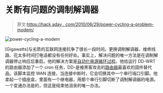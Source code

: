 # 关断有问题的调制解调器

> 原文:[https://hack aday . com/2010/06/29/power-cycling-a-problem-modem/](https://hackaday.com/2010/06/29/power-cycling-a-problematic-modem/)

![](../Images/b34b720bafa941942d05300ed1f8e89c.png "power-cycling-a-modem")

[Gigawatts]与劣质的互联网连接抗争了很长一段时间。更换调制解调器、维修线路、花太多时间打电话都没有任何好处。事实上，解决问题的唯一方法是在调制解调器停止响应后重启。他的解决方案是[自动化电源循环过程](http://stupidhax.blogspot.com/2010/02/fonera-automated-reset-technology-take.html)。他给运行 DD-WRT 的路由器添加了一个 cron 任务，DD-是被黑客攻击的[路由器](http://hackaday.com/2010/01/13/lego-router-case-bests-factory-finish/)最喜欢的固件替代品。该脚本监控 WAN 连接，当连接中断时，它会切换其中一个串行端口引脚。他拿起一个插座盒，里面有一个继电器，用那个串行引脚切断了调制解调器的电源。一个变通办法是的，但这是结束他沮丧的唯一办法。
